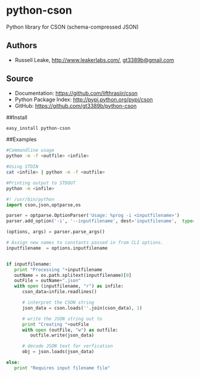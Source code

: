python-cson
===========

Python library for CSON (schema-compressed JSON)


Authors
-------
*  Russell Leake, http://www.leakerlabs.com/, gt3389b@gmail.com

Source
------
* Documentation: <https://github.com/lifthrasiir/cson>
* Python Package Index: <http://pypi.python.org/pypi/cson>
* GitHub: <https://github.com/gt3389b/python-cson>

##Install
```bash
easy_install python-cson
```

##Examples

```bash
#Commandline usage
python -m -f <outfile> <infile>

#Using STDIN
cat <infile> | python -m -f <outfile>

#Printing output to STDOUT
python -m <infile> 
```

```python
#! /usr/bin/python
import cson,json,optparse,os

parser = optparse.OptionParser('Usage: %prog -i <inputfilename>')
parser.add_option('-i', '--inputfilename', dest='inputfilename',  type='string')

(options, args) = parser.parse_args()

# Assign new names to constants passed in from CLI options. 
inputfilename  = options.inputfilename


if inputfilename:
   print "Processing "+inputfilename
   outName = os.path.splitext(inputfilename)[0]
   outFile = outName+".json"
   with open (inputfilename, "r") as infile:
      cson_data=infile.readlines()

      # interpret the CSON string
      json_data = cson.loads(''.join(cson_data), 1)

      # write the JSON string out to 
      print "Creating "+outFile
      with open (outFile, "w") as outfile:
         outfile.write(json_data)

      # decode JSON text for verfication
      obj = json.loads(json_data)

else:
   print "Requires input filename file"
```
